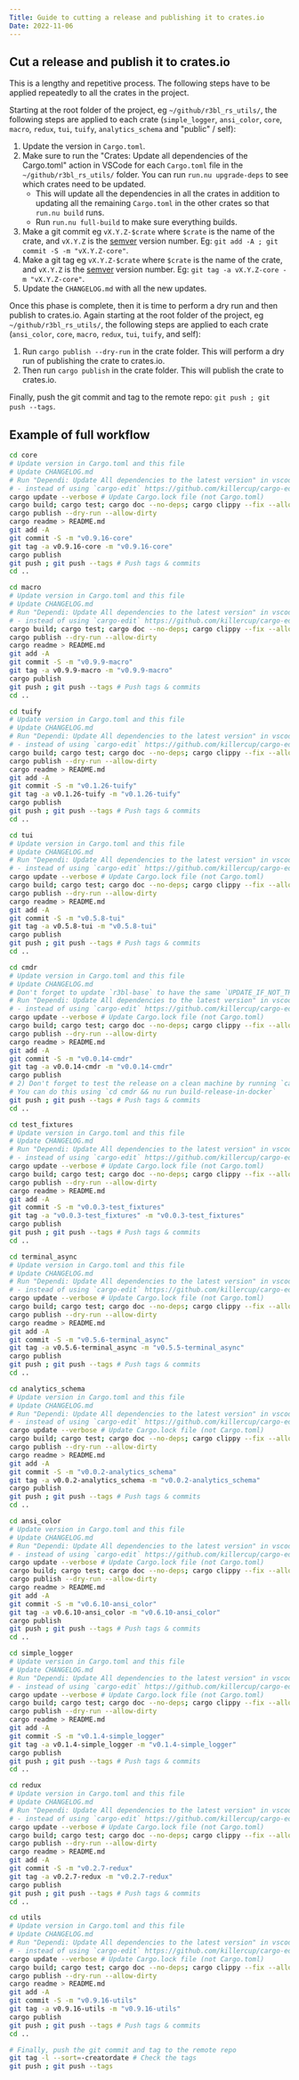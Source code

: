 ```yaml
---
Title: Guide to cutting a release and publishing it to crates.io
Date: 2022-11-06
---
```


## Cut a release and publish it to crates.io

This is a lengthy and repetitive process. The following steps have to be applied repeatedly to all
the crates in the project.

Starting at the root folder of the project, eg `~/github/r3bl_rs_utils/`, the following
steps are applied to each crate (`simple_logger`, `ansi_color`, `core`, `macro`, `redux`,
`tui`, `tuify`, `analytics_schema` and "public" / self):

1. Update the version in `Cargo.toml`.
2. Make sure to run the "Crates: Update all dependencies of the Cargo.toml" action in VSCode for
   each `Cargo.toml` file in the `~/github/r3bl_rs_utils/` folder. You can run `run.nu upgrade-deps`
   to see which crates need to be updated.
   - This will update all the dependencies in all the crates in addition to updating all the
     remaining `Cargo.toml` in the other crates so that `run.nu build` runs.
   - Run `run.nu full-build` to make sure everything builds.
3. Make a git commit eg `vX.Y.Z-$crate` where `$crate` is the name of the crate, and `vX.Y.Z` is the
   [semver](https://semver.org/) version number. Eg: `git add -A ; git commit -S -m "vX.Y.Z-core"`.
4. Make a git tag eg `vX.Y.Z-$crate` where `$crate` is the name of the crate, and `vX.Y.Z` is the
   [semver](https://semver.org/) version number. Eg: `git tag -a vX.Y.Z-core -m "vX.Y.Z-core"`.
5. Update the `CHANGELOG.md` with all the new updates.

Once this phase is complete, then it is time to perform a dry run and then publish to crates.io.
Again starting at the root folder of the project, eg `~/github/r3bl_rs_utils/`, the following steps
are applied to each crate (`ansi_color`, `core`, `macro`, `redux`, `tui`, `tuify`, and self):

1. Run `cargo publish --dry-run` in the crate folder. This will perform a dry run of publishing the
   crate to crates.io.
2. Then run `cargo publish` in the crate folder. This will publish the crate to crates.io.

Finally, push the git commit and tag to the remote repo: `git push ; git push --tags`.

## Example of full workflow

```sh
cd core
# Update version in Cargo.toml and this file
# Update CHANGELOG.md
# Run "Dependi: Update All dependencies to the latest version" in vscode w/ the Cargo.toml file open
# - instead of using `cargo-edit` https://github.com/killercup/cargo-edit and the `cargo upgrade` command
cargo update --verbose # Update Cargo.lock file (not Cargo.toml)
cargo build; cargo test; cargo doc --no-deps; cargo clippy --fix --allow-dirty --allow-staged
cargo publish --dry-run --allow-dirty
cargo readme > README.md
git add -A
git commit -S -m "v0.9.16-core"
git tag -a v0.9.16-core -m "v0.9.16-core"
cargo publish
git push ; git push --tags # Push tags & commits
cd ..

cd macro
# Update version in Cargo.toml and this file
# Update CHANGELOG.md
# Run "Dependi: Update All dependencies to the latest version" in vscode w/ the Cargo.toml file open
# - instead of using `cargo-edit` https://github.com/killercup/cargo-edit and the `cargo upgrade` command
cargo build; cargo test; cargo doc --no-deps; cargo clippy --fix --allow-dirty --allow-staged
cargo publish --dry-run --allow-dirty
cargo readme > README.md
git add -A
git commit -S -m "v0.9.9-macro"
git tag -a v0.9.9-macro -m "v0.9.9-macro"
cargo publish
git push ; git push --tags # Push tags & commits
cd ..

cd tuify
# Update version in Cargo.toml and this file
# Update CHANGELOG.md
# Run "Dependi: Update All dependencies to the latest version" in vscode w/ the Cargo.toml file open
# - instead of using `cargo-edit` https://github.com/killercup/cargo-edit and the `cargo upgrade` command
cargo build; cargo test; cargo doc --no-deps; cargo clippy --fix --allow-dirty --allow-staged
cargo publish --dry-run --allow-dirty
cargo readme > README.md
git add -A
git commit -S -m "v0.1.26-tuify"
git tag -a v0.1.26-tuify -m "v0.1.26-tuify"
cargo publish
git push ; git push --tags # Push tags & commits
cd ..

cd tui
# Update version in Cargo.toml and this file
# Update CHANGELOG.md
# Run "Dependi: Update All dependencies to the latest version" in vscode w/ the Cargo.toml file open
# - instead of using `cargo-edit` https://github.com/killercup/cargo-edit and the `cargo upgrade` command
cargo update --verbose # Update Cargo.lock file (not Cargo.toml)
cargo build; cargo test; cargo doc --no-deps; cargo clippy --fix --allow-dirty --allow-staged
cargo publish --dry-run --allow-dirty
cargo readme > README.md
git add -A
git commit -S -m "v0.5.8-tui"
git tag -a v0.5.8-tui -m "v0.5.8-tui"
cargo publish
git push ; git push --tags # Push tags & commits
cd ..

cd cmdr
# Update version in Cargo.toml and this file
# Update CHANGELOG.md
# Don't forget to update `r3bl-base` to have the same `UPDATE_IF_NOT_THIS_VERSION`
# Run "Dependi: Update All dependencies to the latest version" in vscode w/ the Cargo.toml file open
# - instead of using `cargo-edit` https://github.com/killercup/cargo-edit and the `cargo upgrade` command
cargo update --verbose # Update Cargo.lock file (not Cargo.toml)
cargo build; cargo test; cargo doc --no-deps; cargo clippy --fix --allow-dirty --allow-staged
cargo publish --dry-run --allow-dirty
cargo readme > README.md
git add -A
git commit -S -m "v0.0.14-cmdr"
git tag -a v0.0.14-cmdr -m "v0.0.14-cmdr"
cargo publish
# 2) Don't forget to test the release on a clean machine by running `cargo install r3bl-cmdr`
# You can do this using `cd cmdr && nu run build-release-in-docker`
git push ; git push --tags # Push tags & commits
cd ..

cd test_fixtures
# Update version in Cargo.toml and this file
# Update CHANGELOG.md
# Run "Dependi: Update All dependencies to the latest version" in vscode w/ the Cargo.toml file open
# - instead of using `cargo-edit` https://github.com/killercup/cargo-edit and the `cargo upgrade` command
cargo update --verbose # Update Cargo.lock file (not Cargo.toml)
cargo build; cargo test; cargo doc --no-deps; cargo clippy --fix --allow-dirty --allow-staged
cargo publish --dry-run --allow-dirty
cargo readme > README.md
git add -A
git commit -S -m "v0.0.3-test_fixtures"
git tag -a "v0.0.3-test_fixtures" -m "v0.0.3-test_fixtures"
cargo publish
git push ; git push --tags # Push tags & commits
cd ..

cd terminal_async
# Update version in Cargo.toml and this file
# Update CHANGELOG.md
# Run "Dependi: Update All dependencies to the latest version" in vscode w/ the Cargo.toml file open
# - instead of using `cargo-edit` https://github.com/killercup/cargo-edit and the `cargo upgrade` command
cargo update --verbose # Update Cargo.lock file (not Cargo.toml)
cargo build; cargo test; cargo doc --no-deps; cargo clippy --fix --allow-dirty --allow-staged
cargo publish --dry-run --allow-dirty
cargo readme > README.md
git add -A
git commit -S -m "v0.5.6-terminal_async"
git tag -a v0.5.6-terminal_async -m "v0.5.5-terminal_async"
cargo publish
git push ; git push --tags # Push tags & commits
cd ..

cd analytics_schema
# Update version in Cargo.toml and this file
# Update CHANGELOG.md
# Run "Dependi: Update All dependencies to the latest version" in vscode w/ the Cargo.toml file open
# - instead of using `cargo-edit` https://github.com/killercup/cargo-edit and the `cargo upgrade` command
cargo update --verbose # Update Cargo.lock file (not Cargo.toml)
cargo build; cargo test; cargo doc --no-deps; cargo clippy --fix --allow-dirty --allow-staged
cargo publish --dry-run --allow-dirty
cargo readme > README.md
git add -A
git commit -S -m "v0.0.2-analytics_schema"
git tag -a v0.0.2-analytics_schema -m "v0.0.2-analytics_schema"
cargo publish
git push ; git push --tags # Push tags & commits
cd ..

cd ansi_color
# Update version in Cargo.toml and this file
# Update CHANGELOG.md
# Run "Dependi: Update All dependencies to the latest version" in vscode w/ the Cargo.toml file open
# - instead of using `cargo-edit` https://github.com/killercup/cargo-edit and the `cargo upgrade` command
cargo update --verbose # Update Cargo.lock file (not Cargo.toml)
cargo build; cargo test; cargo doc --no-deps; cargo clippy --fix --allow-dirty --allow-staged
cargo publish --dry-run --allow-dirty
cargo readme > README.md
git add -A
git commit -S -m "v0.6.10-ansi_color"
git tag -a v0.6.10-ansi_color -m "v0.6.10-ansi_color"
cargo publish
git push ; git push --tags # Push tags & commits
cd ..

cd simple_logger
# Update version in Cargo.toml and this file
# Update CHANGELOG.md
# Run "Dependi: Update All dependencies to the latest version" in vscode w/ the Cargo.toml file open
# - instead of using `cargo-edit` https://github.com/killercup/cargo-edit and the `cargo upgrade` command
cargo update --verbose # Update Cargo.lock file (not Cargo.toml)
cargo build; cargo test; cargo doc --no-deps; cargo clippy --fix --allow-dirty --allow-staged
cargo publish --dry-run --allow-dirty
cargo readme > README.md
git add -A
git commit -S -m "v0.1.4-simple_logger"
git tag -a v0.1.4-simple_logger -m "v0.1.4-simple_logger"
cargo publish
git push ; git push --tags # Push tags & commits
cd ..

cd redux
# Update version in Cargo.toml and this file
# Update CHANGELOG.md
# Run "Dependi: Update All dependencies to the latest version" in vscode w/ the Cargo.toml file open
# - instead of using `cargo-edit` https://github.com/killercup/cargo-edit and the `cargo upgrade` command
cargo update --verbose # Update Cargo.lock file (not Cargo.toml)
cargo build; cargo test; cargo doc --no-deps; cargo clippy --fix --allow-dirty --allow-staged
cargo publish --dry-run --allow-dirty
cargo readme > README.md
git add -A
git commit -S -m "v0.2.7-redux"
git tag -a v0.2.7-redux -m "v0.2.7-redux"
cargo publish
git push ; git push --tags # Push tags & commits
cd ..

cd utils
# Update version in Cargo.toml and this file
# Update CHANGELOG.md
# Run "Dependi: Update All dependencies to the latest version" in vscode w/ the Cargo.toml file open
# - instead of using `cargo-edit` https://github.com/killercup/cargo-edit and the `cargo upgrade` command
cargo update --verbose # Update Cargo.lock file (not Cargo.toml)
cargo build; cargo test; cargo doc --no-deps; cargo clippy --fix --allow-dirty --allow-staged
cargo publish --dry-run --allow-dirty
cargo readme > README.md
git add -A
git commit -S -m "v0.9.16-utils"
git tag -a v0.9.16-utils -m "v0.9.16-utils"
cargo publish
git push ; git push --tags # Push tags & commits
cd ..

# Finally, push the git commit and tag to the remote repo
git tag -l --sort=-creatordate # Check the tags
git push ; git push --tags
```
